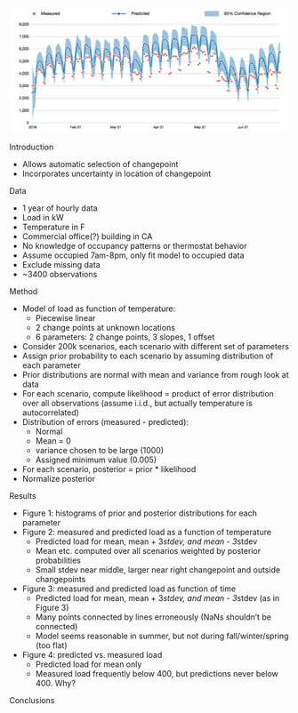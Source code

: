 
![](Electricity_timeSeries_forecasting.png "Time Series Guassian Process")


Introduction
- Allows automatic selection of changepoint
- Incorporates uncertainty in location of changepoint

Data
- 1 year of hourly data
- Load in kW
- Temperature in F
- Commercial office(?) building in CA
- No knowledge of occupancy patterns or thermostat behavior
- Assume occupied 7am-8pm, only fit model to occupied data
- Exclude missing data
- ~3400 observations

Method
- Model of load as function of temperature:
  - Piecewise linear
  - 2 change points at unknown locations
  - 6 parameters: 2 change points, 3 slopes, 1 offset
- Consider 200k scenarios, each scenario with different set of parameters
- Assign prior probability to each scenario by assuming distribution of each parameter
- Prior distributions are normal with mean and variance from rough look at data
- For each scenario, compute likelihood = product of error distribution over all observations (assume i.i.d., but actually temperature is autocorrelated)
- Distribution of errors (measured - predicted):
  - Normal
  - Mean = 0
  - variance chosen to be large (1000)
  - Assigned minimum value (0.005)
- For each scenario, posterior = prior * likelihood
- Normalize posterior

Results
- Figure 1: histograms of prior and posterior distributions for each parameter
- Figure 2: measured and predicted load as a function of temperature
  - Predicted load for mean, mean + 3*stdev, and mean - 3*stdev
  - Mean etc. computed over all scenarios weighted by posterior probabilities
  - Small stdev near middle, larger near right changepoint and outside changepoints
- Figure 3: measured and predicted load as function of time
  - Predicted load for mean, mean + 3*stdev, and mean - 3*stdev (as in Figure 3)
  - Many points connected by lines erroneously (NaNs shouldn’t be connected)
  - Model seems reasonable in summer, but not during fall/winter/spring (too flat)
- Figure 4: predicted vs. measured load
  - Predicted load for mean only
  - Measured load frequently below 400, but predictions never below 400. Why?

Conclusions
